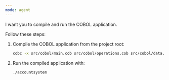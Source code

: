 ```yaml
---
mode: agent
---
```


I want you to compile and run the COBOL application.

Follow these steps:

1. Compile the COBOL application from the project root:

   ```bash
   cobc -x src/cobol/main.cob src/cobol/operations.cob src/cobol/data.cob -o accountsystem
   ```

1. Run the compiled application with:

   ```bash
   ./accountsystem
   ```

